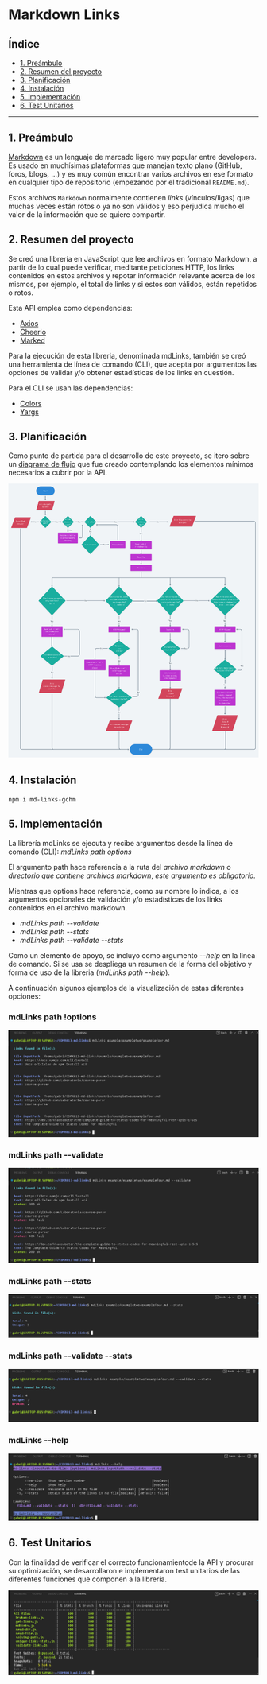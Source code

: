 # Markdown Links

## Índice

* [1. Preámbulo](#1-preámbulo)
* [2. Resumen del proyecto](#2-resumen-del-proyecto)
* [3. Planificación](#3-planificación)
* [4. Instalación](#4-instalación)
* [5. Implementación](#5-implementación)
* [6. Test Unitarios](#6-test-unitarios)

***

## 1. Preámbulo

[Markdown](https://es.wikipedia.org/wiki/Markdown) es un lenguaje de marcado
ligero muy popular entre developers. Es usado en muchísimas plataformas que
manejan texto plano (GitHub, foros, blogs, ...) y es muy común
encontrar varios archivos en ese formato en cualquier tipo de repositorio
(empezando por el tradicional `README.md`).

Estos archivos `Markdown` normalmente contienen _links_ (vínculos/ligas) que
muchas veces están rotos o ya no son válidos y eso perjudica mucho el valor de
la información que se quiere compartir.

## 2. Resumen del proyecto

Se creó una librería en JavaScript que lee archivos en formato Markdown,
a partir de lo cual puede verificar, meditante peticiones HTTP, 
los links contenidos en estos archivos y repotar 
información relevante acerca de los mismos, por ejemplo, 
el total de links y si estos son válidos, están repetidos o rotos.

Esta API emplea como dependencias: 

* [Axios](https://www.npmjs.com/package/axios)
* [Cheerio](https://www.npmjs.com/package/cheerio)
* [Marked](https://www.npmjs.com/package/marked)

Para la ejecución de esta libreria, denominada mdLinks, también se creó una
herramienta de línea de comando (CLI), que acepta por argumentos las 
opciones de validar y/o obtener estadísticas de los links en cuestión.

Para el CLI se usan las dependencias:

* [Colors](https://www.npmjs.com/package/colors)
* [Yargs](https://www.npmjs.com/package/yargs)

## 3. Planificación

Como punto de partida para el desarrollo de este proyecto, se itero sobre
un [diagrama de flujo](https://whimsical.com/mdlinks-flowchart-GTqMzobjxnmCcLD28m5SHQ)
 que fue creado contemplando los elementos mínimos
necesarios a cubrir por la API.

![MdLinks Diagrama de Flujo](./images_readme/mdLinks_flowChart.png)

## 4. Instalación

`npm i md-links-gchm`

## 5. Implementación

La librería mdLinks se ejecuta y recibe argumentos desde la linea de comando
(CLI):  _mdLinks_ _path_ _options_

El argumento path hace referencia a la ruta del _archivo markdown_ o 
_directorio que contiene archivos markdown_, _este argumento es obligatorio._ 

Mientras que options hace referencia, como su nombre lo
indica, a los argumentos opcionales de validación y/o estadísticas de 
los links contenidos en el archivo markdown.

* _mdLinks_ _path_ _--validate_
* _mdLinks_ _path_ _--stats_
* _mdLinks_ _path_ _--validate --stats_

Como un elemento de apoyo, se incluyo como argumento _--help_ en la
línea de comando. Si se usa se despliega un resumen de la forma del objetivo
y forma de uso de la libreria (_mdLinks_ _path_ _--help_).

A continuación algunos ejemplos de la visualización de estas diferentes
opciones:

### mdLinks path !options 

![mdLinks only path](./images_readme/mdLinks.png)

### mdLinks path --validate

![mdLinks path --validate](./images_readme/mdLinks_v.png)

### mdLinks path --stats

![mdLinks path --stats](./images_readme/mdLinks_s.png)

### mdLinks path --validate --stats

![mdLinks path --validate --stats](./images_readme/mdLinks_v_s.png)

### mdLinks --help

![mdLinks --help](./images_readme/mdLinks_h.png)

## 6. Test Unitarios

Con la finalidad de verificar el correcto funcionamientode la API y procurar 
su optimización, se desarrollaron e implementaron test unitarios 
de las diferentes funciones que componen a la librería.

![mdLinks test unitarios](./images_readme/mdLinks_tests.png)